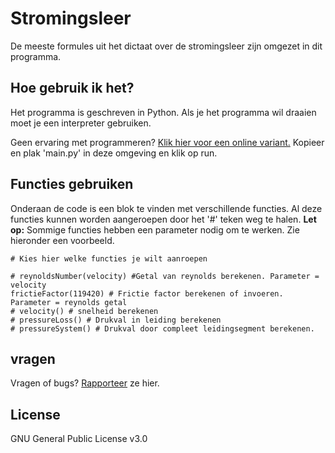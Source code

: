 # Stromingsleer
De meeste formules uit het dictaat over de stromingsleer zijn omgezet in dit programma.

## Hoe gebruik ik het?
Het programma is geschreven in Python. Als je het programma wil draaien moet je een interpreter gebruiken. 

Geen ervaring met programmeren? 
[Klik hier voor een online variant.](https://repl.it/languages/python3) Kopieer en plak 'main.py' in deze omgeving en klik op run.

## Functies gebruiken
Onderaan de code is een blok te vinden met verschillende functies. Al deze functies kunnen worden aangeroepen door het '#' teken weg te halen. 
**Let op:** Sommige functies hebben een parameter nodig om te werken. Zie hieronder een voorbeeld.
```` 
# Kies hier welke functies je wilt aanroepen

# reynoldsNumber(velocity) #Getal van reynolds berekenen. Parameter = velocity
frictieFactor(119420) # Frictie factor berekenen of invoeren. Parameter = reynolds getal
# velocity() # snelheid berekenen
# pressureLoss() # Drukval in leiding berekenen
# pressureSystem() # Drukval door compleet leidingsegment berekenen.
````

## vragen
Vragen of bugs? [Rapporteer](https://github.com/ValentijnK/Stromingsleer/issues) ze hier.

## License
GNU General Public License v3.0